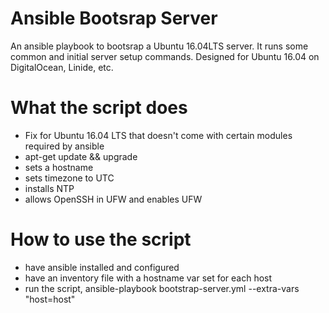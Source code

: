 # Ansible Bootsrap Server
An ansible playbook to bootsrap a Ubuntu 16.04LTS server.  It runs some common and initial server setup commands.  Designed for Ubuntu 16.04 on DigitalOcean, Linide, etc.

# What the script does
- Fix for Ubuntu 16.04 LTS that doesn't come with certain modules required by ansible
- apt-get update && upgrade
- sets a hostname
- sets timezone to UTC
- installs NTP
- allows OpenSSH in UFW and enables UFW

# How to use the script
- have ansible installed and configured
- have an inventory file with a hostname var set for each host
- run the script, ansible-playbook bootstrap-server.yml --extra-vars "host=host"

